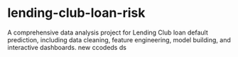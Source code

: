 # lending-club-loan-risk
A comprehensive data analysis project for Lending Club loan default prediction, including data cleaning, feature engineering, model building, and interactive dashboards.
new ccodeds
ds
